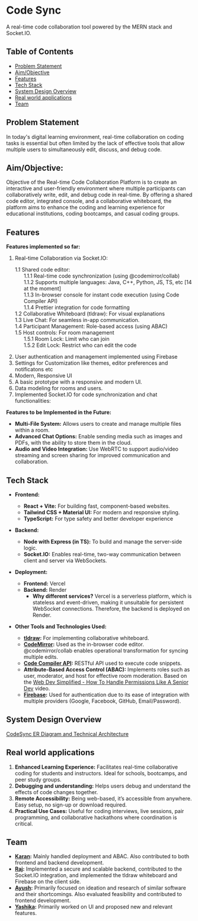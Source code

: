 # Code Sync

A real-time code collaboration tool powered by the MERN stack and Socket.IO.

## Table of Contents

- [Problem Statement](#problem-statement)
- [Aim/Objective](#aimobjective)
- [Features](#features)
- [Tech Stack](#tech-stack)
- [System Design Overview](#system-design-overview)
- [Real world applications](#real-world-applications)
- [Team](#team)

## Problem Statement

In today's digital learning environment, real-time collaboration on coding tasks is essential but often limited by the lack of effective tools that allow multiple users to simultaneously edit, discuss, and debug code.

## Aim/Objective:

Objective of the Real-time Code Collaboration Platform is to create an interactive and user-friendly environment where multiple participants can collaboratively write, edit, and debug code in real-time. By offering a shared code editor, integrated console, and a collaborative whiteboard, the platform aims to enhance the coding and learning experience for educational institutions, coding bootcamps, and casual coding groups.

## Features

**Features implemented so far:**

1. Real-time Collaboration via Socket.IO:
<ul type='none'>
    <li>
        1.1 Shared code editor:
        <ul type='none'>
            <li>
                1.1.1 Real-time code synchronization (using @codemirror/collab)
            </li>
            <li>
                1.1.2 Supports multiple languages: Java, C++, Python, JS, TS, etc [14 at the moment]
            </li>
            <li>
                1.1.3 In-browser console for instant code execution (using Code Compiler API)
            </li>
            <li>
                1.1.4 Prettier integration for code formatting
            </li>
        </ul>
    </li>
    <li>
        1.2 Collaborative Whiteboard (tldraw): For visual explanations
    </li>
    <li>
        1.3 Live Chat: For seamless in-app communication.
    </li>
    <li>
        1.4 Participant Management: Role-based access (using ABAC)
    </li>
    <li>
        1.5 Host controls: For room management
        <ul type='none'>
            <li>
                1.5.1 Room Lock: Limit who can join
            </li>
            <li>
                1.5.2 Edit Lock: Restrict who can edit the code
            </li>
        </ul>
    </li>
</ul>

2. User authentication and management implemented using Firebase
3. Settings for Customization like themes, editor preferences and notificatons etc
4. Modern, Responsive UI
5. A basic prototype with a responsive and modern UI.
6. Data modeling for rooms and users.
7. Implemented Socket.IO for code synchronization and chat functionalities:

**Features to be Implemented in the Future:**

- **Multi-File System:** Allows users to create and manage multiple files within a room.
- **Advanced Chat Options:** Enable sending media such as images and PDFs, with the ability to store them in the cloud.
- **Audio and Video Integration:** Use WebRTC to support audio/video streaming and screen sharing for improved communication and collaboration.

## Tech Stack

- **Frontend:**
  - **React + Vite:** For building fast, component-based websites.
  - **Tailwind CSS + Material UI:** For modern and responsive styling.
  - **TypeScript:** For type safety and better developer experience

- **Backend:**
  - **Node with Express (in TS):** To build and manage the server-side logic.
  - **Socket.IO:** Enables real-time, two-way communication between client and server via WebSockets.

- **Deployment:**
  - **Frontend:** Vercel
  - **Backend:** Render
    - **Why different services?** Vercel is a serverless platform, which is stateless and event-driven, making it unsuitable for persistent WebSocket connections. Therefore, the backend is deployed on Render.

- **Other Tools and Technologies Used:**
  - [**tldraw**](https://tldraw.dev/)**:** For implementing collaborative whiteboard.
  - [**CodeMirror**](https://codemirror.net/)**:** Used as the in-browser code editor. @codemirror/collab enables operational transformation for syncing multiple edits.
  - [**Code Compiler API**](https://rapidapi.com/abdheshnayak/api/code-compiler)**:** RESTful API used to execute code snippets.
  - **Attribute-Based Access Control (ABAC):** Implements roles such as user, moderator, and host for effective room moderation. Based on the [Web Dev Simplified - How To Handle Permissions Like A Senior Dev](https://youtu.be/5GG-VUvruzE?si=NTVrL44oXBznGtKX) video.
  - [**Firebase**](https://firebase.google.com/docs/auth)**:** Used for authentication due to its ease of integration with multiple providers (Google, Facebook, GitHub, Email/Password). 

## System Design Overview

[CodeSync ER Diagram and Technical Architecture](https://app.eraser.io/workspace/ewHbT6LRwZ1UOKbTdjaM)

## Real world applications

1. **Enhanced Learning Experience:**
   Facilitates real-time collaborative coding for students and instructors. Ideal for schools, bootcamps, and peer study groups.
2. **Debugging and understanding:**
   Helps users debug and understand the effects of code changes together.
3. **Remote Accessibility:**
   Being web-based, it’s accessible from anywhere.<br />
   Easy setup, no sign-up or download required.
4. **Practical Use Cases:**
   Useful for coding interviews, live sessions, pair programming, and collaborative hackathons where coordination is critical.

## Team

  - [**Karan**](https://github.com/Karan-Bisht16)**:** Mainly handled deployment and ABAC. Also contributed to both frontend and backend development.
  - [**Raj**](https://github.com/rkchaos/)**:** Implemented a secure and scalable backend, contributed to the Socket.IO integration, and implemented the tldraw whiteboard and Firebase on the client side.
  - [**Ayush**](https://github.com/ayushgitt)**:** Primarily focused on ideation and research of similar software and their shortcomings. Also evaluated feasibility and contributed to frontend development.
  - [**Yashika**](https://github.com/Yashika1711)**:** Primarily worked on UI and proposed new and relevant features.
